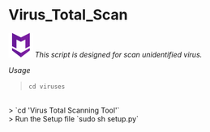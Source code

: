 # Virus_Total_Scan
![alt text](https://github.com/adam-p/markdown-here/raw/master/src/common/images/icon48.png " ")
_This script is designed for scan unidentified virus._

*Usage*
> `cd viruses`
<br/>
> `cd 'Virus Total Scanning Tool'`
<br/>
> Run the Setup file `sudo sh setup.py`

